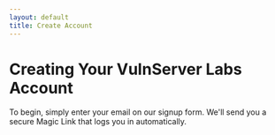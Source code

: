 ```yaml
---
layout: default
title: Create Account
---
```


# Creating Your VulnServer Labs Account

To begin, simply enter your email on our signup form. We'll send you a secure Magic Link that logs you in automatically.
